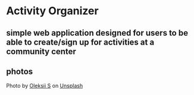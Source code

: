 # Activity Organizer

## simple web application designed for users to be able to create/sign up for activities at a community center

## photos
Photo by <a href="https://unsplash.com/@waka8?utm_source=unsplash&utm_medium=referral&utm_content=creditCopyText">Oleksii S</a> on <a href="https://unsplash.com/s/photos/sport-court?utm_source=unsplash&utm_medium=referral&utm_content=creditCopyText">Unsplash</a>
  
